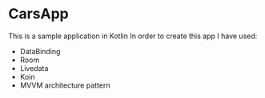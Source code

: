 # CarsApp
This is a sample application in Kotlin
In order to create this app I have used:
  * DataBinding
  * Room
  * Livedata
  * Koin
  * MVVM architecture pattern
